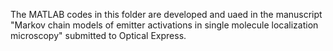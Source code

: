 The MATLAB codes in this folder are developed and uaed in the manuscript "Markov chain models of emitter activations in single molecule localization microscopy" submitted to Optical Express. 
